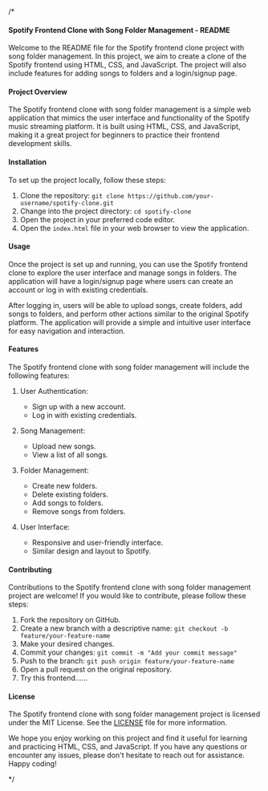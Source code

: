 /*



#### Spotify Frontend Clone with Song Folder Management - README

Welcome to the README file for the Spotify frontend clone project with song folder management. In this project, we aim to create a clone of the Spotify frontend using HTML, CSS, and JavaScript. The project will also include features for adding songs to folders and a login/signup page.

#### Project Overview
The Spotify frontend clone with song folder management is a simple web application that mimics the user interface and functionality of the Spotify music streaming platform. It is built using HTML, CSS, and JavaScript, making it a great project for beginners to practice their frontend development skills.

#### Installation
To set up the project locally, follow these steps:

1. Clone the repository: `git clone https://github.com/your-username/spotify-clone.git`
2. Change into the project directory: `cd spotify-clone`
3. Open the project in your preferred code editor.
4. Open the `index.html` file in your web browser to view the application.

#### Usage
Once the project is set up and running, you can use the Spotify frontend clone to explore the user interface and manage songs in folders. The application will have a login/signup page where users can create an account or log in with existing credentials.

After logging in, users will be able to upload songs, create folders, add songs to folders, and perform other actions similar to the original Spotify platform. The application will provide a simple and intuitive user interface for easy navigation and interaction.

#### Features
The Spotify frontend clone with song folder management will include the following features:

1. User Authentication:
   - Sign up with a new account.
   - Log in with existing credentials.

2. Song Management:
   - Upload new songs.
   - View a list of all songs.

3. Folder Management:
   - Create new folders.
   - Delete existing folders.
   - Add songs to folders.
   - Remove songs from folders.

4. User Interface:
   - Responsive and user-friendly interface.
   - Similar design and layout to Spotify.

#### Contributing
Contributions to the Spotify frontend clone with song folder management project are welcome! If you would like to contribute, please follow these steps:

1. Fork the repository on GitHub.
2. Create a new branch with a descriptive name: `git checkout -b feature/your-feature-name`
3. Make your desired changes.
4. Commit your changes: `git commit -m "Add your commit message"`
5. Push to the branch: `git push origin feature/your-feature-name`
6. Open a pull request on the original repository.
7. Try this frontend......

#### License
The Spotify frontend clone with song folder management project is licensed under the MIT License. See the [LICENSE](LICENSE) file for more information.

We hope you enjoy working on this project and find it useful for learning and practicing HTML, CSS, and JavaScript. If you have any questions or encounter any issues, please don't hesitate to reach out for assistance. Happy coding!



*/
